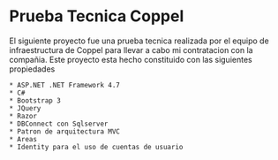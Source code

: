# Prueba Tecnica Coppel

El siguiente proyecto fue una prueba tecnica realizada por el equipo de infraestructura de Coppel para llevar a cabo mi contratacion con la compañia.
Este proyecto esta hecho constituido  con las siguientes propiedades

    * ASP.NET .NET Framework 4.7
    * C#
    * Bootstrap 3
    * JQuery
    * Razor
    * DBConnect con Sqlserver
    * Patron de arquitectura MVC
    * Areas
    * Identity para el uso de cuentas de usuario
    
